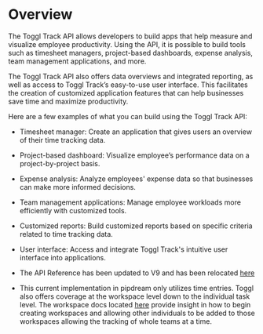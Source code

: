 # Overview

The Toggl Track API allows developers to build apps that help measure and
visualize employee productivity. Using the API, it is possible to build tools
such as timesheet managers, project-based dashboards, expense analysis, team
management applications, and more.

The Toggl Track API also offers data overviews and integrated reporting, as
well as access to Toggl Track’s easy-to-use user interface. This facilitates
the creation of customized application features that can help businesses save
time and maximize productivity.

Here are a few examples of what you can build using the Toggl Track API:

- Timesheet manager: Create an application that gives users an overview of
  their time tracking data.
- Project-based dashboard: Visualize employee’s performance data on a
  project-by-project basis.
- Expense analysis: Analyze employees' expense data so that businesses can make
  more informed decisions.
- Team management applications: Manage employee workloads more efficiently with
  customized tools.
- Customized reports: Build customized reports based on specific criteria
  related to time tracking data.
- User interface: Access and integrate Toggl Track's intuitive user interface
  into applications.

- The API Reference has been updated to V9 and has been relocated [here](https://developers.track.toggl.com/)
- This current implementation in pipdream only utilizes time entries. Toggl also offers coverage at the workspace level down to the individual task level. The workspace docs located [here](https://developers.track.toggl.com/docs/api/workspaces) provide insight in how to begin creating workspaces and allowing other individuals to be added to those workspaces allowing the tracking of whole teams at a time.